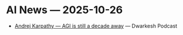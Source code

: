 # AI News — 2025-10-26

- [Andrej Karpathy — AGI is still a decade away](./2025-10-26-andrej-karpathy--agi-is-still-a-decade-away-dc08e95a.md) — Dwarkesh Podcast